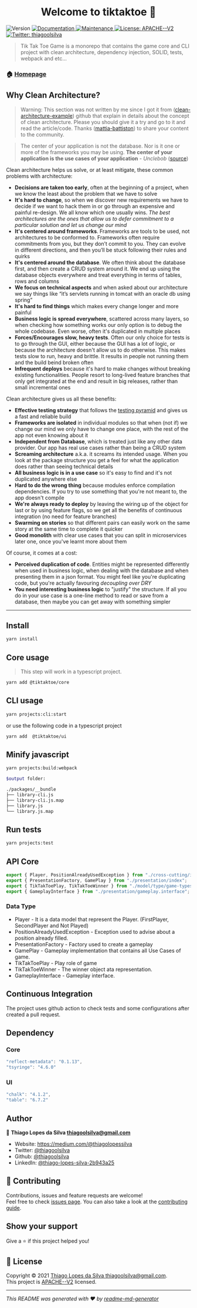 <h1 align="center">Welcome to tiktaktoe 👋</h1>
<p>
  <img alt="Version" src="https://img.shields.io/badge/version-1.0.0-blue.svg?cacheSeconds=2592000" />
  <a href="https://github.com/thiagoolsilva/tiktaktoe#readme" target="_blank">
    <img alt="Documentation" src="https://img.shields.io/badge/documentation-yes-brightgreen.svg" />
  </a>
  <a href="https://github.com/thiagoolsilva/tiktaktoe/graphs/commit-activity" target="_blank">
    <img alt="Maintenance" src="https://img.shields.io/badge/Maintained%3F-yes-green.svg" />
  </a>
  <a href="https://github.com/thiagoolsilva/tiktaktoe/blob/master/LICENSE" target="_blank">
    <img alt="License: APACHE--V2" src="https://img.shields.io/github/license/thiagoolsilva/tiktaktoe" />
  </a>
  <a href="https://twitter.com/thiagoolsilva" target="_blank">
    <img alt="Twitter: thiagoolsilva" src="https://img.shields.io/twitter/follow/thiagoolsilva.svg?style=social" />
  </a>
</p>

> Tik Tak Toe Game is a monorepo that contains the game core and CLI project with clean architecture, dependency injection, SOLID, tests, webpack and etc...

### 🏠 [Homepage](https://github.com/thiagoolsilva/tiktaktoe#readme)

## Why Clean Architecture?

> Warning: This section was not written by me since I got it from ([clean-architecture-example](https://github.com/mattia-battiston/clean-architecture-example/blob/master/README.md#the-example-domain)) github that explain in details about the concept of clean architecture. Please you should give it a try and go to it and read the article/code. Thanks ([mattia-battiston](https://github.com/mattia-battiston)) to share your content to the community. 

> The center of your application is not the database. Nor is it one or more of the frameworks you may be using. **The center of your application is the use cases of your application**  -  _Unclebob_ ([source](https://blog.8thlight.com/uncle-bob/2012/05/15/NODB.html "NODB"))

Clean architecture helps us solve, or at least mitigate, these common problems with architecture:
* **Decisions are taken too early**, often at the beginning of a project, when we know the least about the problem that we have to solve
* **It's hard to change**, so when we discover new requirements we have to decide if we want to hack them in or go through an expensive and painful re-design. We all know which one usually wins. _The best architectures are the ones that allow us to defer commitment to a particular solution and let us change our mind_
* **It's centered around frameworks**. Frameworks are tools to be used, not architectures to be conformed to. Frameworks often require commitments from you, but they don’t commit to you. They can evolve in different directions, and then you’ll be stuck following their rules and quirks
* **It's centered around the database**. We often think about the database first, and then create a CRUD system around it. We end up using the database objects everywhere and treat everything in terms of tables, rows and columns
* **We focus on technical aspects** and when asked about our architecture we say things like “it’s servlets running in tomcat with an oracle db using spring”
* **It's hard to find things** which makes every change longer and more painful
* **Business logic is spread everywhere**, scattered across many layers, so when checking how something works our only option is to debug the whole codebase. Even worse, often it's duplicated in multiple places
* **Forces/Encourages slow, heavy tests**. Often our only choice for tests is to go through the GUI, either because the GUI has a lot of logic, or because the architecture doesn't allow us to do otherwise. This makes tests slow to run, heavy and brittle. It results in people not running them and the build beind broken often
* **Infrequent deploys** because it's hard to make changes without breaking existing functionalities. People resort to long-lived feature branches that only get integrated at the end and result in big releases, rather than small incremental ones

Clean architecture gives us all these benefits:
* **Effective testing strategy** that follows the [testing pyramid](http://martinfowler.com/bliki/TestPyramid.html) and gives us a fast and reliable build
* **Frameworks are isolated** in individual modules so that when (not if) we change our mind we only have to change one place, with the rest of the app not even knowing about it
* **Independent from Database**, which is treated just like any other data provider. Our app has real use cases rather than being a CRUD system
* **Screaming architecture** a.k.a. it screams its intended usage. When you look at the package structure you get a feel for what the application does rather than seeing technical details
* **All business logic is in a use case** so it's easy to find and it's not duplicated anywhere else
* **Hard to do the wrong thing** because modules enforce compilation dependencies. If you try to use something that you're not meant to, the app doesn't compile
* **We're always ready to deploy** by leaving the wiring up of the object for last or by using feature flags, so we get all the benefits of continuous integration (no need for feature branches)
* **Swarming on stories** so that different pairs can easily work on the same story at the same time to complete it quicker
* **Good monolith** with clear use cases that you can split in microservices later one, once you've learnt more about them

Of course, it comes at a cost:
* **Perceived duplication of code**. Entities might be represented differently when used in business logic, when dealing with the database and when presenting them in a json format. You might feel like you're duplicating code, but you're actually favouring _decoupling over DRY_
* **You need interesting business logic** to "justify" the structure. If all you do in your use case is a one-line method to read or save from a database, then maybe you can get away with something simpler


***
## Install

```sh
yarn install 
```

## Core usage

> This step will work in a typescript project.

```sh
yarn add @tiktaktoe/core
```

## CLI usage

```sh
yarn projects:cli:start
```

or use the following code in a typescript project

```sh
yarn add  @tiktaktoe/ui
```

## Minify javascript

```sh
yarn projects:build:webpack

$output folder: 

./packages/__bundle
├── library-cli.js
├── library-cli.js.map
├── library.js
└── library.js.map
```

## Run tests

```sh
yarn projects:test
```

## API Core

```typescript
export { Player, PositionAlreadyUsedException } from "./cross-cutting/index";
export { PresentationFactory, GamePlay } from "./presentation/index";
export { TikTakToePlay, TikTakToeWinner } from "./model/type/game-types"
export { GameplayInterface } from "./presentation/gameplay.interface";
```

### Data Type
- Player - It is a data model that represent the Player. (FirstPlayer, SecondPlayer and Not Played)
- PositionAlreadyUsedException - Exception used to advise about a position already filled.
- PresentationFactory - Factory used to create a gameplay
- GamePlay - Gameplay implementation that contains all Use Cases of game.
- TikTakToePlay - Play role of game
- TikTakToeWinner - The winner object ata representation.
- GameplayInterface - Gameplay interface.

## Continuous Integration

The project uses github action to check tests and some configurations after created a pull request.

## Dependency

### Core
```javascript
"reflect-metadata": "0.1.13",
"tsyringe": "4.6.0"
```

### UI
```javascript
"chalk": "4.1.2",
"table": "6.7.2"
```


## Author

👤 **Thiago Lopes da Silva <thiagoolsilva@gmail.com>**

* Website: https://medium.com/@thiagolopessilva
* Twitter: [@thiagoolsilva](https://twitter.com/thiagoolsilva)
* Github: [@thiagoolsilva](https://github.com/thiagoolsilva)
* LinkedIn: [@thiago-lopes-silva-2b943a25](https://linkedin.com/in/thiago-lopes-silva-2b943a25)

## 🤝 Contributing

Contributions, issues and feature requests are welcome!<br />Feel free to check [issues page](https://github.com/thiagoolsilva/tiktaktoe/issues). You can also take a look at the [contributing guide](https://github.com/thiagoolsilva/tiktaktoe/blob/master/CONTRIBUTING.md).

## Show your support

Give a ⭐️ if this project helped you!

## 📝 License

Copyright © 2021 [Thiago Lopes da Silva <thiagoolsilva@gmail.com>](https://github.com/thiagoolsilva).<br />
This project is [APACHE--V2](https://github.com/thiagoolsilva/tiktaktoe/blob/master/LICENSE) licensed.

***
_This README was generated with ❤️ by [readme-md-generator](https://github.com/kefranabg/readme-md-generator)_